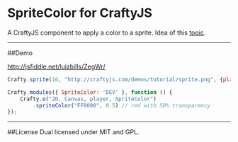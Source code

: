 # SpriteColor for CraftyJS
A CraftyJS component to apply a color to a sprite. 
Idea of this [topic](http://www.html5rocks.com/en/tutorials/casestudies/onslaught/).
***

##Demo

http://jsfiddle.net/luizbills/ZegWr/
```javascript
Crafty.sprite(16, "http://craftyjs.com/demos/tutorial/sprite.png", {player:[0,3]});

Crafty.modules({ SpriteColor: 'DEV' }, function () {
    Crafty.e("2D, Canvas, player, SpriteColor")
        .spriteColor("FF0000", 0.5) // red with 50% transparency
});
```
***

##License
Dual licensed under MIT and GPL.
